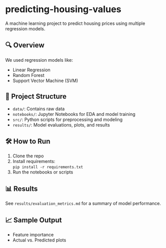 # predicting-housing-values
A machine learning project to predict housing prices using multiple regression models.

## 🔍 Overview
We used regression models like:
- Linear Regression
- Random Forest
- Support Vector Machine (SVM)

## 📁 Project Structure
- `data/`: Contains raw data
- `notebooks/`: Jupyter Notebooks for EDA and model training
- `src/`: Python scripts for preprocessing and modeling
- `results/`: Model evaluations, plots, and results

## 🛠️ How to Run
1. Clone the repo
2. Install requirements:  
   `pip install -r requirements.txt`
3. Run the notebooks or scripts

## 📊 Results
See `results/evaluation_metrics.md` for a summary of model performance.

## 📈 Sample Output
- Feature importance
- Actual vs. Predicted plots
